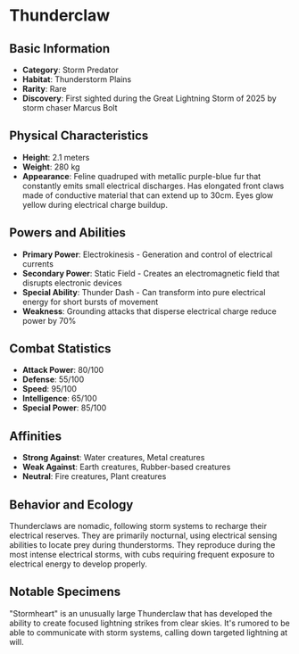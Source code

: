 # Thunderclaw

## Basic Information
- **Category**: Storm Predator
- **Habitat**: Thunderstorm Plains
- **Rarity**: Rare
- **Discovery**: First sighted during the Great Lightning Storm of 2025 by storm chaser Marcus Bolt

## Physical Characteristics
- **Height**: 2.1 meters
- **Weight**: 280 kg
- **Appearance**: Feline quadruped with metallic purple-blue fur that constantly emits small electrical discharges. Has elongated front claws made of conductive material that can extend up to 30cm. Eyes glow yellow during electrical charge buildup.

## Powers and Abilities
- **Primary Power**: Electrokinesis - Generation and control of electrical currents
- **Secondary Power**: Static Field - Creates an electromagnetic field that disrupts electronic devices
- **Special Ability**: Thunder Dash - Can transform into pure electrical energy for short bursts of movement
- **Weakness**: Grounding attacks that disperse electrical charge reduce power by 70%

## Combat Statistics
- **Attack Power**: 80/100
- **Defense**: 55/100
- **Speed**: 95/100
- **Intelligence**: 65/100
- **Special Power**: 85/100

## Affinities
- **Strong Against**: Water creatures, Metal creatures
- **Weak Against**: Earth creatures, Rubber-based creatures
- **Neutral**: Fire creatures, Plant creatures

## Behavior and Ecology
Thunderclaws are nomadic, following storm systems to recharge their electrical reserves. They are primarily nocturnal, using electrical sensing abilities to locate prey during thunderstorms. They reproduce during the most intense electrical storms, with cubs requiring frequent exposure to electrical energy to develop properly.

## Notable Specimens
"Stormheart" is an unusually large Thunderclaw that has developed the ability to create focused lightning strikes from clear skies. It's rumored to be able to communicate with storm systems, calling down targeted lightning at will.
